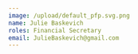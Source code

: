 ```yaml
---
image: /upload/default_pfp.svg.png
name: Julie Baskevich
roles: Financial Secretary
email: JulieBaskevich@gmail.com
---
```

